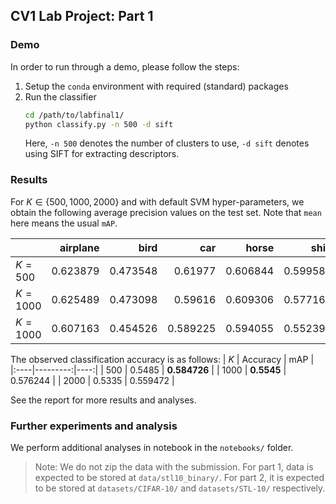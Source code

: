 ## CV1 Lab Project: Part 1

### Demo

In order to run through a demo, please follow the steps:

1. Setup the `conda` environment with required (standard) packages
2. Run the classifier
   ```bash
   cd /path/to/labfinal1/
   python classify.py -n 500 -d sift
   ```
   Here, `-n 500` denotes the number of clusters to use, `-d sift` denotes using SIFT for extracting descriptors.

### Results

For $K \in \{500, 1000, 2000\}$ and with default SVM hyper-parameters, we obtain the following average precision values on the test set. Note that `mean` here means the usual `mAP`.

|                   |   airplane |     bird |     car |    horse |     ship |     mean |
|:------------------|-----------:|---------:|--------:|---------:|---------:|---------:|
| $K = 500$ |   0.623879 | 0.473548 | 0.61977 | 0.606844 | 0.599587 | 0.584726 |
| $K = 1000$ |   0.625489 | 0.473098 | 0.59616 | 0.609306 | 0.577168 | 0.576244 |
| $K = 1000$ |   0.607163 | 0.454526 | 0.589225 | 0.594055 | 0.552394 | 0.559472 |

The observed classification accuracy is as follows:
| $K$ | Accuracy | mAP |
|:----|---------:|----:|
| $500$ | 0.5485 | **0.584726** |
| $1000$ | **0.5545** | 0.576244 |
| $2000$ | 0.5335 | 0.559472 |

See the report for more results and analyses.

### Further experiments and analysis

We perform additional analyses in notebook in the `notebooks/` folder.

> Note: We do not zip the data with the submission. For part 1, data is expected to be stored at `data/stl10_binary/`. For part 2, it is expected to be stored at `datasets/CIFAR-10/` and `datasets/STL-10/` respectively.
